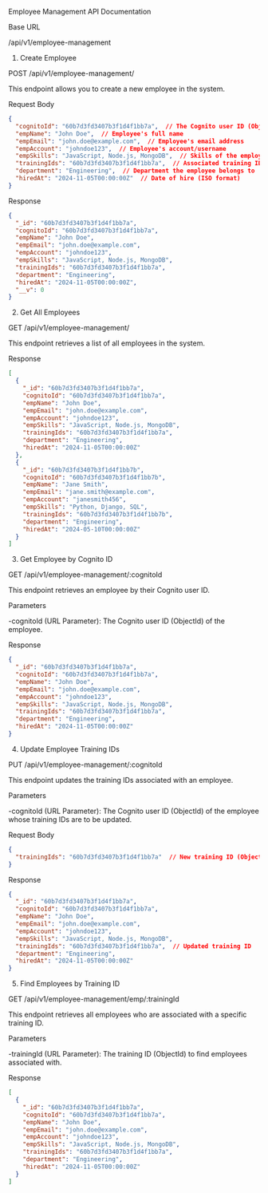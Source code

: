 Employee Management API Documentation

Base URL

/api/v1/employee-management

1. Create Employee

POST /api/v1/employee-management/

This endpoint allows you to create a new employee in the system.

Request Body

```json
{
  "cognitoId": "60b7d3fd3407b3f1d4f1bb7a",  // The Cognito user ID (ObjectId)
  "empName": "John Doe",  // Employee's full name
  "empEmail": "john.doe@example.com",  // Employee's email address
  "empAccount": "johndoe123",  // Employee's account/username
  "empSkills": "JavaScript, Node.js, MongoDB",  // Skills of the employee
  "trainingIds": "60b7d3fd3407b3f1d4f1bb7a",  // Associated training ID (ObjectId)
  "department": "Engineering",  // Department the employee belongs to
  "hiredAt": "2024-11-05T00:00:00Z"  // Date of hire (ISO format)
}

```

Response

```json
{
  "_id": "60b7d3fd3407b3f1d4f1bb7a",
  "cognitoId": "60b7d3fd3407b3f1d4f1bb7a",
  "empName": "John Doe",
  "empEmail": "john.doe@example.com",
  "empAccount": "johndoe123",
  "empSkills": "JavaScript, Node.js, MongoDB",
  "trainingIds": "60b7d3fd3407b3f1d4f1bb7a",
  "department": "Engineering",
  "hiredAt": "2024-11-05T00:00:00Z",
  "__v": 0
}

```
2. Get All Employees

GET /api/v1/employee-management/

This endpoint retrieves a list of all employees in the system.

Response

```json
[
  {
    "_id": "60b7d3fd3407b3f1d4f1bb7a",
    "cognitoId": "60b7d3fd3407b3f1d4f1bb7a",
    "empName": "John Doe",
    "empEmail": "john.doe@example.com",
    "empAccount": "johndoe123",
    "empSkills": "JavaScript, Node.js, MongoDB",
    "trainingIds": "60b7d3fd3407b3f1d4f1bb7a",
    "department": "Engineering",
    "hiredAt": "2024-11-05T00:00:00Z"
  },
  {
    "_id": "60b7d3fd3407b3f1d4f1bb7b",
    "cognitoId": "60b7d3fd3407b3f1d4f1bb7b",
    "empName": "Jane Smith",
    "empEmail": "jane.smith@example.com",
    "empAccount": "janesmith456",
    "empSkills": "Python, Django, SQL",
    "trainingIds": "60b7d3fd3407b3f1d4f1bb7b",
    "department": "Engineering",
    "hiredAt": "2024-05-10T00:00:00Z"
  }
]

```
3. Get Employee by Cognito ID

GET /api/v1/employee-management/:cognitoId

This endpoint retrieves an employee by their Cognito user ID.

Parameters

-cognitoId (URL Parameter): The Cognito user ID (ObjectId) of the employee.

Response

```json
{
  "_id": "60b7d3fd3407b3f1d4f1bb7a",
  "cognitoId": "60b7d3fd3407b3f1d4f1bb7a",
  "empName": "John Doe",
  "empEmail": "john.doe@example.com",
  "empAccount": "johndoe123",
  "empSkills": "JavaScript, Node.js, MongoDB",
  "trainingIds": "60b7d3fd3407b3f1d4f1bb7a",
  "department": "Engineering",
  "hiredAt": "2024-11-05T00:00:00Z"
}

```
4. Update Employee Training IDs

PUT /api/v1/employee-management/:cognitoId

This endpoint updates the training IDs associated with an employee.

Parameters

-cognitoId (URL Parameter): The Cognito user ID (ObjectId) of the employee whose training IDs are to be updated.

Request Body
```json
{
  "trainingIds": "60b7d3fd3407b3f1d4f1bb7a"  // New training ID (ObjectId)
}
```
Response
```json
{
  "_id": "60b7d3fd3407b3f1d4f1bb7a",
  "cognitoId": "60b7d3fd3407b3f1d4f1bb7a",
  "empName": "John Doe",
  "empEmail": "john.doe@example.com",
  "empAccount": "johndoe123",
  "empSkills": "JavaScript, Node.js, MongoDB",
  "trainingIds": "60b7d3fd3407b3f1d4f1bb7a",  // Updated training ID
  "department": "Engineering",
  "hiredAt": "2024-11-05T00:00:00Z"
}
````
5. Find Employees by Training ID

GET /api/v1/employee-management/emp/:trainingId

This endpoint retrieves all employees who are associated with a specific training ID.

Parameters

-trainingId (URL Parameter): The training ID (ObjectId) to find employees associated with.

Response

```json
[
  {
    "_id": "60b7d3fd3407b3f1d4f1bb7a",
    "cognitoId": "60b7d3fd3407b3f1d4f1bb7a",
    "empName": "John Doe",
    "empEmail": "john.doe@example.com",
    "empAccount": "johndoe123",
    "empSkills": "JavaScript, Node.js, MongoDB",
    "trainingIds": "60b7d3fd3407b3f1d4f1bb7a",
    "department": "Engineering",
    "hiredAt": "2024-11-05T00:00:00Z"
  }
]

```
